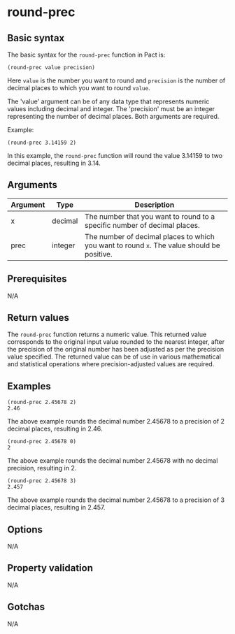 # round-prec

## Basic syntax

The basic syntax for the `round-prec` function in Pact is:

```pact
(round-prec value precision)
```

Here `value` is the number you want to round and `precision` is the number of decimal places to which you want to round `value`.

The 'value' argument can be of any data type that represents numeric values including decimal and integer. The 'precision' must be an integer representing the number of decimal places. Both arguments are required.

Example:

```pact
(round-prec 3.14159 2)
```
In this example, the `round-prec` function will round the value 3.14159 to two decimal places, resulting in 3.14.

## Arguments

| Argument | Type | Description |
| --- | --- | --- |
| x | decimal | The number that you want to round to a specific number of decimal places. |
| prec | integer | The number of decimal places to which you want to round `x`. The value should be positive. |

## Prerequisites

N/A

## Return values

The `round-prec` function returns a numeric value. This returned value corresponds to the original input value rounded to the nearest integer, after the precision of the original number has been adjusted as per the precision value specified. The returned value can be of use in various mathematical and statistical operations where precision-adjusted values are required.

## Examples

```pact
(round-prec 2.45678 2)
2.46
```

The above example rounds the decimal number 2.45678 to a precision of 2 decimal places, resulting in 2.46.

```pact
(round-prec 2.45678 0)
2
```

The above example rounds the decimal number 2.45678 with no decimal precision, resulting in 2.

```pact
(round-prec 2.45678 3)
2.457
```

The above example rounds the decimal number 2.45678 to a precision of 3 decimal places, resulting in 2.457.

## Options

N/A

## Property validation

N/A

## Gotchas

N/A

